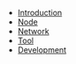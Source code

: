 <ul>
<li><a href="#/en-us/Introduction/">Introduction</a></li>
<li><a href="#/en-us/Node/">Node</a></li>
<li><a href="#/en-us/Network/">Network</a></li>
<li><a href="#/en-us/Tool/">Tool</a></li>
<li><a href="#/en-us/Development/">Development</a></li>
<ul>


